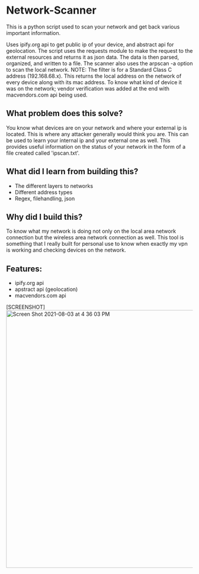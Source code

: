 # Network-Scanner
This is a python script used to scan your network and get back various important information. 

Uses ipify.org api to get public ip of your device, and abstract api for geolocation. The script uses the requests module to make the request to the external resources and returns it as json data. The data is then parsed, organized, and written to a file. The scanner also uses the arpscan -a option to scan the local network. NOTE: The filter is for a Standard Class C address (192.168.68.x). This returns the local address on the network of every device along with its mac address. To know what kind of device it was on the network; vendor verification was added at the end with macvendors.com api being used. 

## What problem does this solve?
You know what devices are on your network and where your external ip is located. This is where any attacker generally would think you are. This can be used to learn your internal ip and your external one as well. This provides useful information on the status of your network in the form of a file created called 'ipscan.txt'.

## What did I learn from building this?
* The different layers to networks
* Different address types
* Regex, filehandling, json


## Why did I build this?
To know what my network is doing not only on the local area network connection but the wireless area network connection as well. This tool is something that I really built for personal use to know when exactly my vpn is working and checking devices on the network.

## Features:
* ipify.org api
* apstract api (geolocation)
* macvendors.com api

[SCREENSHOT]
<img width="696" alt="Screen Shot 2021-08-03 at 4 36 03 PM" src="https://user-images.githubusercontent.com/47655454/128083149-186a71ae-2c61-49ad-a93d-f1d4a0dc889c.png">
